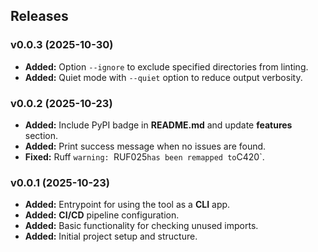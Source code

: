 ## Releases

### v0.0.3 (2025-10-30)

- **Added:** Option `--ignore` to exclude specified directories from linting.
- **Added:** Quiet mode with `--quiet` option to reduce output verbosity.

### v0.0.2 (2025-10-23)

- **Added:** Include PyPI badge in **README.md** and update **features** section.
- **Added:** Print success message when no issues are found.
- **Fixed:** Ruff `warning: `RUF025` has been remapped to `C420`.

### v0.0.1 (2025-10-23)

- **Added:** Entrypoint for using the tool as a **CLI** app.
- **Added:** **CI/CD** pipeline configuration.
- **Added:** Basic functionality for checking unused imports.
- **Added:** Initial project setup and structure.
